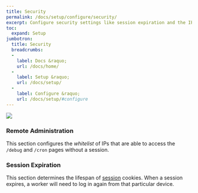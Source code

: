 ```yaml
---
title: Security
permalink: /docs/setup/configure/security/
excerpt: Configure security settings like session expiration and the IP whitelist.
toc:
  expand: Setup
jumbotron:
  title: Security
  breadcrumbs:
  - 
    label: Docs &raquo;
    url: /docs/home/
  - 
    label: Setup &raquo;
    url: /docs/setup/
  - 
    label: Configure &raquo;
    url: /docs/setup/#configure
---
```


<div class="cerb-screenshot">
<img src="/assets/images/docs/setup/security.png" class="screenshot">
</div>

### Remote Administration

This section configures the _whitelist_ of IPs that are able to access the `/debug` and `/cron` pages without a session.

### Session Expiration

This section determines the lifespan of [session](/docs/setup/sessions/) cookies.  When a session expires, a worker will need to log in again from that particular device.
